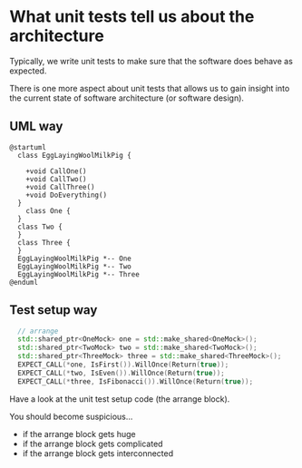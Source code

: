 # What unit tests tell us about the architecture
Typically, we write unit tests to make sure that the software does behave as expected.

There is one more aspect about unit tests that allows us to gain insight into the current state of software architecture (or software design).
## UML way
```plantuml
@startuml
  class EggLayingWoolMilkPig {
    
    +void CallOne()
    +void CallTwo()
    +void CallThree()
    +void DoEverything()
  }
    class One {
  }
  class Two {
  }
  class Three {
  }
  EggLayingWoolMilkPig *-- One
  EggLayingWoolMilkPig *-- Two
  EggLayingWoolMilkPig *-- Three
@enduml
```
## Test setup way
```c++
  // arrange
  std::shared_ptr<OneMock> one = std::make_shared<OneMock>();
  std::shared_ptr<TwoMock> two = std::make_shared<TwoMock>();
  std::shared_ptr<ThreeMock> three = std::make_shared<ThreeMock>();
  EXPECT_CALL(*one, IsFirst()).WillOnce(Return(true));
  EXPECT_CALL(*two, IsEven()).WillOnce(Return(true));
  EXPECT_CALL(*three, IsFibonacci()).WillOnce(Return(true));
```
Have a look at the unit test setup code (the arrange block).

You should become suspicious...
* if the arrange block gets huge
* if the arrange block gets complicated
* if the arrange block gets interconnected



